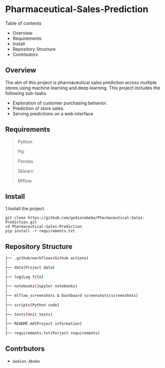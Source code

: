 # Pharmaceutical-Sales-Prediction

Table of contents

- Overview
- Requirements
- Install
- Repository Structure
- Contrbutors

## Overview

The aim of this project is pharmaceutical sales prediction across multiple stores using machine learning and deep learning. This project includes the following sub-tasks.

- Exploration of customer purchasing behavior.
- Prediction of store sales.
- Serving predictions on a web interface

## Requirements
>Python
>
>Pip
>
>Pandas
>
>Sklearn
>
>Mlflow


## Install
1.Install the project
```
git clone https://github.com/gedionabebe/Pharmaceutical-Sales-Prediction.git
cd Pharmaceutical-Sales-Prediction
pip install -r requirements.txt
```

## Repository Structure
```bash
├── .github/workflows(Github actions)
│   
├── data(Project data)
│   
├── log(Log file)
│
├── notebooks(Jupyter notebooks)
│
├── mlflow_screenshots & Dashboard screenshots(screenshots)
│
├── scripts(Python code)
│
├── tests(Unit tests)
│
├── README.md(Project information)
│
├── requirements.txt(Porject requirements)
```
## Contrbutors

- `Gedion Abebe`
